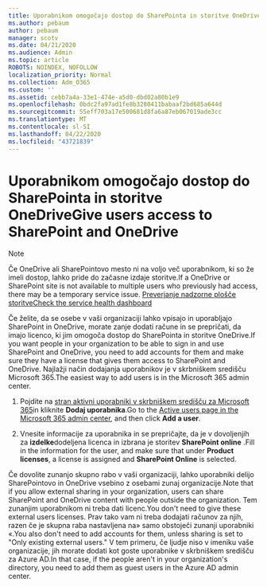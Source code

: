 ```yaml
---
title: Uporabnikom omogočajo dostop do SharePointa in storitve OneDrive
ms.author: pebaum
author: pebaum
manager: scotv
ms.date: 04/21/2020
ms.audience: Admin
ms.topic: article
ROBOTS: NOINDEX, NOFOLLOW
localization_priority: Normal
ms.collection: Adm_O365
ms.custom: ''
ms.assetid: cebb7a4a-33e1-474e-a5d0-dbd02a80b1e9
ms.openlocfilehash: 0bdc2fa97ad1fe8b3280411babaaf2bd685a644d
ms.sourcegitcommit: 55eff703a17e500681d8fa6a87eb067019ade3cc
ms.translationtype: MT
ms.contentlocale: sl-SI
ms.lasthandoff: 04/22/2020
ms.locfileid: "43721839"
---
```

# <a name="give-users-access-to-sharepoint-and-onedrive"></a><span data-ttu-id="69cf6-102">Uporabnikom omogočajo dostop do SharePointa in storitve OneDrive</span><span class="sxs-lookup"><span data-stu-id="69cf6-102">Give users access to SharePoint and OneDrive</span></span>

> [!NOTE]
> <span data-ttu-id="69cf6-103">Če OneDrive ali SharePointovo mesto ni na voljo več uporabnikom, ki so že imeli dostop, lahko pride do začasne izdaje storitve.</span><span class="sxs-lookup"><span data-stu-id="69cf6-103">If a OneDrive or SharePoint site is not available to multiple users who previously had access, there may be a temporary service issue.</span></span> [<span data-ttu-id="69cf6-104">Preverjanje nadzorne plošče storitve</span><span class="sxs-lookup"><span data-stu-id="69cf6-104">Check the service health dashboard</span></span>](https://portal.office.com/adminportal/home#/servicehealth)
  
<span data-ttu-id="69cf6-105">Če želite, da se osebe v vaši organizaciji lahko vpisajo in uporabljajo SharePoint in OneDrive, morate zanje dodati račune in se prepričati, da imajo licenco, ki jim omogoča dostop do SharePointa in storitve OneDrive.</span><span class="sxs-lookup"><span data-stu-id="69cf6-105">If you want people in your organization to be able to sign in and use SharePoint and OneDrive, you need to add accounts for them and make sure they have a license that gives them access to SharePoint and OneDrive.</span></span> <span data-ttu-id="69cf6-106">Najlažji način dodajanja uporabnikov je v skrbniškem središču Microsoft 365.</span><span class="sxs-lookup"><span data-stu-id="69cf6-106">The easiest way to add users is in the Microsoft 365 admin center.</span></span>
  
1. <span data-ttu-id="69cf6-107">Pojdite na [stran aktivni uporabniki v skrbniškem središču za Microsoft 365](https://portal.office.com/adminportal/home#/users)in kliknite **Dodaj uporabnika**.</span><span class="sxs-lookup"><span data-stu-id="69cf6-107">Go to the [Active users page in the Microsoft 365 admin center](https://portal.office.com/adminportal/home#/users), and then click **Add a user**.</span></span>
    
2. <span data-ttu-id="69cf6-108">Vnesite informacije za uporabnika in se prepričajte, da je v dovoljenjih za **izdelke**dodeljena licenca in izbrana je storitev **SharePoint online** .</span><span class="sxs-lookup"><span data-stu-id="69cf6-108">Fill in the information for the user, and make sure that under **Product licenses**, a license is assigned and **SharePoint Online** is selected.</span></span> 
    
<span data-ttu-id="69cf6-109">Če dovolite zunanjo skupno rabo v vaši organizaciji, lahko uporabniki delijo SharePointovo in OneDrive vsebino z osebami zunaj organizacije.</span><span class="sxs-lookup"><span data-stu-id="69cf6-109">Note that if you allow external sharing in your organization, users can share SharePoint and OneDrive content with people outside the organization.</span></span> <span data-ttu-id="69cf6-110">Tem zunanjim uporabnikom ni treba dati licenc.</span><span class="sxs-lookup"><span data-stu-id="69cf6-110">You don't need to give these external users licenses.</span></span> <span data-ttu-id="69cf6-111">Prav tako vam ni treba dodajati računov za njih, razen če je skupna raba nastavljena na» samo obstoječi zunanji uporabniki «.</span><span class="sxs-lookup"><span data-stu-id="69cf6-111">You also don't need to add accounts for them, unless sharing is set to "Only existing external users."</span></span> <span data-ttu-id="69cf6-112">V tem primeru, če ljudje niso v imeniku vaše organizacije, jih morate dodati kot goste uporabnike v skrbniškem središču za Azure AD.</span><span class="sxs-lookup"><span data-stu-id="69cf6-112">In that case, if the people aren't in your organization's directory, you need to add them as guest users in the Azure AD admin center.</span></span>
  

